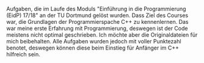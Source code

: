 Aufgaben, die im Laufe des Moduls "Einführung in die Programmierung (EidP) 17/18" an der TU Dortmund gelöst wurden. 
Dass Ziel des Courses war, die Grundlagen der Programmierspache C++ zu kennenlernen. Das war meine erste Erfahrung mit Programmierung, deswegen ist der Code meistens nicht optimal geschrieben. Ich möchte aber die Originaldateien für mich beibehalten. Alle Aufgaben wurden jedoch mit voller Punktezahl benotet, deswegen können diese beim Einstieg für Anfänger im C++ hilfreich sein.
